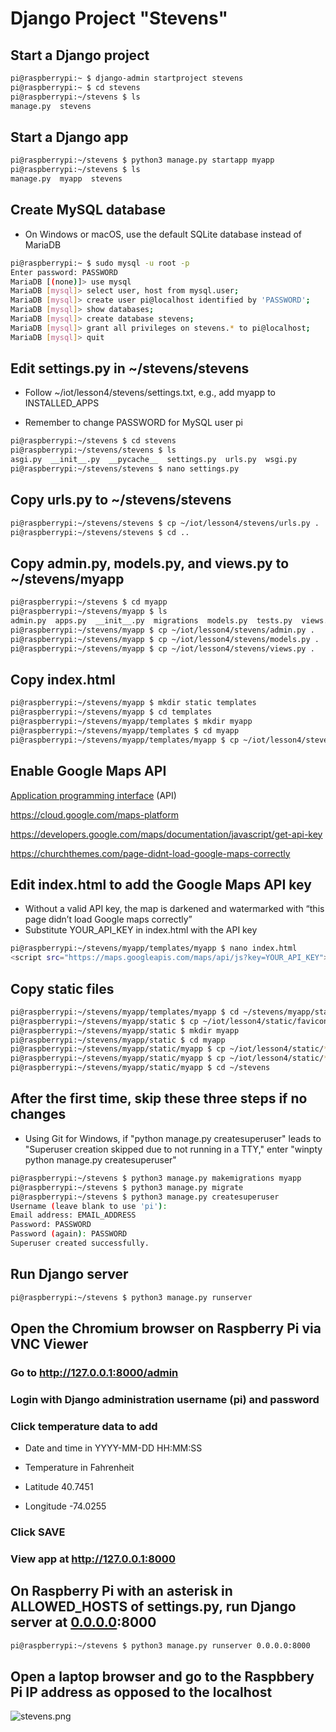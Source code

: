 # Django Project "Stevens"

## Start a Django project
```sh
pi@raspberrypi:~ $ django-admin startproject stevens
pi@raspberrypi:~ $ cd stevens
pi@raspberrypi:~/stevens $ ls
manage.py  stevens
```

## Start a Django app
```sh
pi@raspberrypi:~/stevens $ python3 manage.py startapp myapp
pi@raspberrypi:~/stevens $ ls
manage.py  myapp  stevens
```

## Create MySQL database
* On Windows or macOS, use the default SQLite database instead of MariaDB
```sh
pi@raspberrypi:~ $ sudo mysql -u root -p
Enter password: PASSWORD
MariaDB [(none)]> use mysql
MariaDB [mysql]> select user, host from mysql.user;
MariaDB [mysql]> create user pi@localhost identified by 'PASSWORD';
MariaDB [mysql]> show databases;
MariaDB [mysql]> create database stevens;
MariaDB [mysql]> grant all privileges on stevens.* to pi@localhost;
MariaDB [mysql]> quit
```
## Edit settings.py in ~/stevens/stevens

* Follow ~/iot/lesson4/stevens/settings.txt, e.g., add myapp to INSTALLED_APPS

* Remember to change PASSWORD for MySQL user pi
```sh
pi@raspberrypi:~/stevens $ cd stevens
pi@raspberrypi:~/stevens/stevens $ ls
asgi.py  __init__.py  __pycache__  settings.py  urls.py  wsgi.py
pi@raspberrypi:~/stevens/stevens $ nano settings.py
```
## Copy urls.py to ~/stevens/stevens
```sh
pi@raspberrypi:~/stevens/stevens $ cp ~/iot/lesson4/stevens/urls.py .
pi@raspberrypi:~/stevens/stevens $ cd ..
```
## Copy admin.py, models.py, and views.py to ~/stevens/myapp
```sh
pi@raspberrypi:~/stevens $ cd myapp
pi@raspberrypi:~/stevens/myapp $ ls
admin.py  apps.py  __init__.py  migrations  models.py  tests.py  views.py
pi@raspberrypi:~/stevens/myapp $ cp ~/iot/lesson4/stevens/admin.py .
pi@raspberrypi:~/stevens/myapp $ cp ~/iot/lesson4/stevens/models.py .
pi@raspberrypi:~/stevens/myapp $ cp ~/iot/lesson4/stevens/views.py .
```
## Copy index.html
```sh
pi@raspberrypi:~/stevens/myapp $ mkdir static templates
pi@raspberrypi:~/stevens/myapp $ cd templates
pi@raspberrypi:~/stevens/myapp/templates $ mkdir myapp
pi@raspberrypi:~/stevens/myapp/templates $ cd myapp
pi@raspberrypi:~/stevens/myapp/templates/myapp $ cp ~/iot/lesson4/stevens/index.html .
```
## Enable Google Maps API

[Application programming interface](https://en.wikipedia.org/wiki/Application_programming_interface) (API)

https://cloud.google.com/maps-platform

https://developers.google.com/maps/documentation/javascript/get-api-key

https://churchthemes.com/page-didnt-load-google-maps-correctly

## Edit index.html to add the Google Maps API key
* Without a valid API key, the map is darkened and watermarked with “this page didn’t load Google maps correctly”
* Substitute YOUR_API_KEY in index.html with the API key
```sh
pi@raspberrypi:~/stevens/myapp/templates/myapp $ nano index.html
<script src="https://maps.googleapis.com/maps/api/js?key=YOUR_API_KEY"></script>
```
## Copy static files
```sh
pi@raspberrypi:~/stevens/myapp/templates/myapp $ cd ~/stevens/myapp/static
pi@raspberrypi:~/stevens/myapp/static $ cp ~/iot/lesson4/static/favicon.ico .
pi@raspberrypi:~/stevens/myapp/static $ mkdir myapp
pi@raspberrypi:~/stevens/myapp/static $ cd myapp
pi@raspberrypi:~/stevens/myapp/static/myapp $ cp ~/iot/lesson4/static/*css .
pi@raspberrypi:~/stevens/myapp/static/myapp $ cp ~/iot/lesson4/static/*js .
pi@raspberrypi:~/stevens/myapp/static/myapp $ cd ~/stevens
```
## After the first time, skip these three steps if no changes
* Using Git for Windows, if "python manage.py createsuperuser" leads to "Superuser creation skipped due to not running in a TTY," enter "winpty python manage.py createsuperuser"
```sh
pi@raspberrypi:~/stevens $ python3 manage.py makemigrations myapp
pi@raspberrypi:~/stevens $ python3 manage.py migrate
pi@raspberrypi:~/stevens $ python3 manage.py createsuperuser
Username (leave blank to use 'pi'):
Email address: EMAIL_ADDRESS
Password: PASSWORD
Password (again): PASSWORD
Superuser created successfully.
```
## Run Django server
```sh
pi@raspberrypi:~/stevens $ python3 manage.py runserver
```
## Open the Chromium browser on Raspberry Pi via VNC Viewer

### Go to http://127.0.0.1:8000/admin

### Login with Django administration username (pi) and password

### Click temperature data to add 

* Date and time in YYYY-MM-DD HH:MM:SS

* Temperature in Fahrenheit

* Latitude 40.7451

* Longitude -74.0255

### Click SAVE

### View app at http://127.0.0.1:8000

## On Raspberry Pi with an asterisk in ALLOWED_HOSTS of settings.py, run Django server at [0.0.0.0](https://en.wikipedia.org/wiki/0.0.0.0):8000
```sh
pi@raspberrypi:~/stevens $ python3 manage.py runserver 0.0.0.0:8000
```
## Open a laptop browser and go to the Raspbbery Pi IP address as opposed to the localhost

![stevens.png](/lesson4/stevens/stevens.png)
